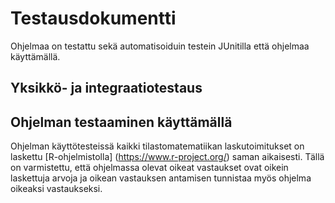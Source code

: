 # Testausdokumentti

Ohjelmaa on testattu sekä automatisoiduin testein JUnitilla että ohjelmaa käyttämällä. 

## Yksikkö- ja integraatiotestaus



## Ohjelman testaaminen käyttämällä

Ohjelman käyttötesteissä kaikki tilastomatematiikan laskutoimitukset on laskettu  [R-ohjelmistolla] (https://www.r-project.org/) saman aikaisesti. Tällä on varmistettu, että ohjelmassa olevat oikeat vastaukset ovat oikein laskettuja arvoja ja oikean vastauksen antamisen tunnistaa myös ohjelma oikeaksi vastaukseksi. 
